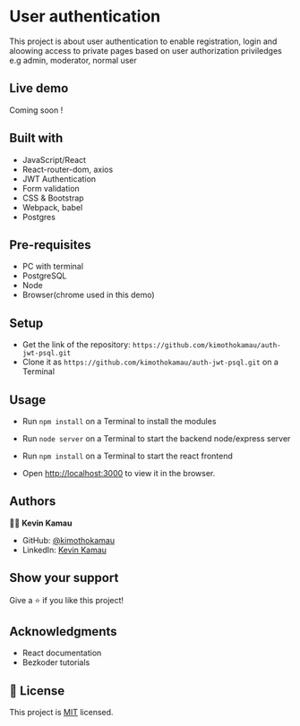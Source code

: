 # User authentication

This project is about user authentication to enable registration, login and aloowing access to private pages based on user authorization priviledges e.g admin, moderator, normal user


## Live demo

Coming soon !

## Built with

- JavaScript/React
- React-router-dom, axios
- JWT Authentication
- Form validation
- CSS & Bootstrap
- Webpack, babel
- Postgres

## Pre-requisites

- PC with terminal
- PostgreSQL
- Node
- Browser(chrome used in this demo)


## Setup

- Get the link of the repository: `https://github.com/kimothokamau/auth-jwt-psql.git`
- Clone it as `https://github.com/kimothokamau/auth-jwt-psql.git` on a Terminal

## Usage

- Run `npm install` on a Terminal to install the modules
- Run `node server` on a Terminal to start the backend node/express server
- Run `npm install` on a Terminal to start the react frontend

- Open [http://localhost:3000](http://localhost:3000) to view it in the browser.


## Authors

👨‍💻 **Kevin Kamau**

- GitHub: [@kimothokamau](https://github.com/kimothokamau)
- LinkedIn: [Kevin Kamau](https://www.linkedin.com/in/kevinkamauk/)

## Show your support

Give a ⭐️ if you like this project!

## Acknowledgments


- React documentation
- Bezkoder tutorials

## 📝 License
This project is [MIT](https://opensource.org/licenses/MIT) licensed.
